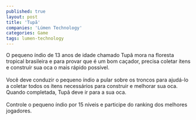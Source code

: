 ```yaml
---
published: true
layout: post
title: 'Tupã'
companies: 'Lúmen Technology'
categories: Game
tags: lumen-technology
---
```

O pequeno índio de 13 anos de idade chamado Tupã mora na floresta tropical brasileira e para provar que é um bom caçador, precisa coletar ítens e construír sua oca o mais rápido possível.<br /><br />Você deve conduzir o pequeno índio a pular sobre os troncos para ajudá-lo a coletar todos os ítens necessários para construir e melhorar sua oca. Quando completada, Tupã deve ir para a sua oca.<br /><br />Controle o pequeno índio por 15 níveis e participe do ranking dos melhores jogadores.